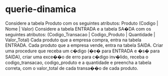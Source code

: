# querie-dinamica
Considere a tabela Produto com os seguintes atributos: Produto (Codigo | Nome | Valor) Considere a tabela ENTRADA e a tabela SA�DA com os seguintes atributos: (Codigo_Transacao | Codigo_Produto | Quantidade | Valor_Total)  Cada produto que a empresa compra, entra na tabela ENTRADA. Cada produto que a empresa vende, entra na tabela SAIDA. Criar uma procedure que receba um c�digo (�e� para ENTRADA e �s� para SAIDA), criar uma exce��o de erro para c�digo inv�lido, receba o codigo_transacao, codigo_produto e a quantidade e  preencha a tabela correta, com o valor_total de cada transa��o de cada produto.
